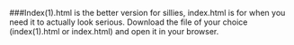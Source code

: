 ###Index(1).html is the better version for sillies, index.html is for when you need it to actually look serious.
Download the file of your choice (index(1).html or index.html) and open it in your browser.
